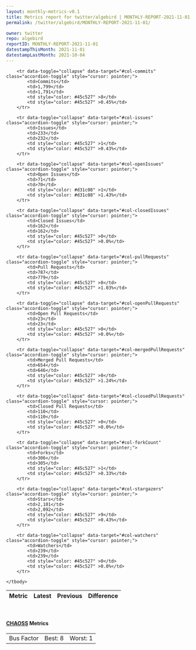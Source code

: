 ```yaml
---
layout: monthly-metrics-v0.1
title: Metrics report for twitter/algebird | MONTHLY-REPORT-2021-11-01 | 2021-11-01
permalink: /twitter/algebird/MONTHLY-REPORT-2021-11-01/

owner: twitter
repo: algebird
reportID: MONTHLY-REPORT-2021-11-01
datestampThisMonth: 2021-11-01
datestampLastMonth: 2021-10-04
---
```



<table class="table table-condensed" style="border-collapse:collapse;">
    <thead>
    <tr>
        <th>Metric</th>
        <th>Latest</th>
        <th>Previous</th>
        <th colspan="2" style="text-align: center;">Difference</th>
    </tr>
    </thead>
    <tbody>

        <tr data-toggle="collapse" data-target="#col-commits" class="accordion-toggle" style="cursor: pointer;">
            <td>Commits</td>
            <td>1,799</td>
            <td>1,791</td>
            <td style="color: #45c527" >8</td>
            <td style="color: #45c527" >0.45%</td>
        </tr>
        
        <tr data-toggle="collapse" data-target="#col-issues" class="accordion-toggle" style="cursor: pointer;">
            <td>Issues</td>
            <td>233</td>
            <td>232</td>
            <td style="color: #45c527" >1</td>
            <td style="color: #45c527" >0.43%</td>
        </tr>
        
        <tr data-toggle="collapse" data-target="#col-openIssues" class="accordion-toggle" style="cursor: pointer;">
            <td>Open Issues</td>
            <td>71</td>
            <td>70</td>
            <td style="color: #d31c08" >1</td>
            <td style="color: #d31c08" >1.43%</td>
        </tr>
        
        <tr data-toggle="collapse" data-target="#col-closedIssues" class="accordion-toggle" style="cursor: pointer;">
            <td>Closed Issues</td>
            <td>162</td>
            <td>162</td>
            <td style="color: #45c527" >0</td>
            <td style="color: #45c527" >0.0%</td>
        </tr>
        
        <tr data-toggle="collapse" data-target="#col-pullRequests" class="accordion-toggle" style="cursor: pointer;">
            <td>Pull Requests</td>
            <td>787</td>
            <td>779</td>
            <td style="color: #45c527" >8</td>
            <td style="color: #45c527" >1.03%</td>
        </tr>
        
        <tr data-toggle="collapse" data-target="#col-openPullRequests" class="accordion-toggle" style="cursor: pointer;">
            <td>Open Pull Requests</td>
            <td>23</td>
            <td>23</td>
            <td style="color: #45c527" >0</td>
            <td style="color: #45c527" >0.0%</td>
        </tr>
        
        <tr data-toggle="collapse" data-target="#col-mergedPullRequests" class="accordion-toggle" style="cursor: pointer;">
            <td>Merged Pull Requests</td>
            <td>654</td>
            <td>646</td>
            <td style="color: #45c527" >8</td>
            <td style="color: #45c527" >1.24%</td>
        </tr>
        
        <tr data-toggle="collapse" data-target="#col-closedPullRequests" class="accordion-toggle" style="cursor: pointer;">
            <td>Closed Pull Requests</td>
            <td>110</td>
            <td>110</td>
            <td style="color: #45c527" >0</td>
            <td style="color: #45c527" >0.0%</td>
        </tr>
        
        <tr data-toggle="collapse" data-target="#col-forkCount" class="accordion-toggle" style="cursor: pointer;">
            <td>Forks</td>
            <td>306</td>
            <td>305</td>
            <td style="color: #45c527" >1</td>
            <td style="color: #45c527" >0.33%</td>
        </tr>
        
        <tr data-toggle="collapse" data-target="#col-stargazers" class="accordion-toggle" style="cursor: pointer;">
            <td>Stars</td>
            <td>2,101</td>
            <td>2,092</td>
            <td style="color: #45c527" >9</td>
            <td style="color: #45c527" >0.43%</td>
        </tr>
        
        <tr data-toggle="collapse" data-target="#col-watchers" class="accordion-toggle" style="cursor: pointer;">
            <td>Watchers</td>
            <td>239</td>
            <td>239</td>
            <td style="color: #45c527" >0</td>
            <td style="color: #45c527" >0.0%</td>
        </tr>
        
    </tbody>
</table>
<br>
<h4><a target="_blank" href="https://chaoss.community/">CHAOSS</a> Metrics</h4>

<table class="table table-condensed" style="border-collapse:collapse;">
    <tbody>
        <td>Bus Factor</td>
        <td>Best: 8</td>
        <td>Worst: 1</td>
    </tbody>
</table>
